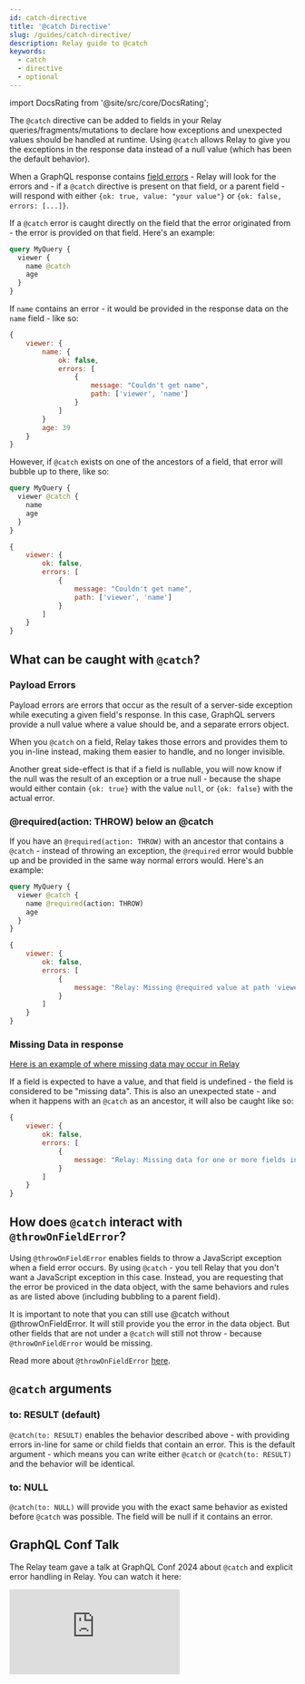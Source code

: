 ```yaml
---
id: catch-directive
title: '@catch Directive'
slug: /guides/catch-directive/
description: Relay guide to @catch
keywords:
  - catch
  - directive
  - optional
---
```


import DocsRating from '@site/src/core/DocsRating';

The `@catch` directive can be added to fields in your Relay
queries/fragments/mutations to declare how exceptions and unexpected values
should be handled at runtime. Using `@catch` allows Relay to give you the
exceptions in the response data instead of a null value (which has been the
default behavior).

When a GraphQL response contains
[field errors](https://spec.graphql.org/October2021/#sec-Errors.Field-errors) -
Relay will look for the errors and - if a `@catch` directive is present on that
field, or a parent field - will respond with either
`{ok: true, value: "your value"}` or `{ok: false, errors: [...]}`.

If a `@catch` error is caught directly on the field that the error originated
from - the error is provided on that field. Here's an example:

```graphql
query MyQuery {
  viewer {
    name @catch
    age
  }
}
```

If `name` contains an error - it would be provided in the response data on the
`name` field - like so:

```js
{
    viewer: {
        name: {
            ok: false,
            errors: [
                {
                    message: "Couldn't get name",
                    path: ['viewer', 'name']
                }
            ]
        }
        age: 39
    }
}
```

However, if `@catch` exists on one of the ancestors of a field, that error will
bubble up to there, like so:

```graphql
query MyQuery {
  viewer @catch {
    name
    age
  }
}
```

```js
{
    viewer: {
        ok: false,
        errors: [
            {
                message: "Couldn't get name",
                path: ['viewer', 'name']
            }
        ]
    }
}
```

## What can be caught with `@catch`?

### Payload Errors

Payload errors are errors that occur as the result of a server-side exception
while executing a given field's response. In this case, GraphQL servers provide
a null value where a value should be, and a separate errors object.

When you `@catch` on a field, Relay takes those errors and provides them to you
in-line instead, making them easier to handle, and no longer invisible.

Another great side-effect is that if a field is nullable, you will now know if
the null was the result of an exception or a true null - because the shape would
either contain `{ok: true}` with the value `null`, or `{ok: false}` with the
actual error.

### @required(action: THROW) below an @catch

If you have an `@required(action: THROW)` with an ancestor that contains a
`@catch` - instead of throwing an exception, the `@required` error would bubble
up and be provided in the same way normal errors would. Here's an example:

```graphql
query MyQuery {
  viewer @catch {
    name @required(action: THROW)
    age
  }
}
```

```js
{
    viewer: {
        ok: false,
        errors: [
            {
                message: "Relay: Missing @required value at path 'viewer.name' in 'MyQuery'.",
            }
        ]
    }
}
```

### Missing Data in response

[Here is an example of where missing data may occur in Relay](https://relay.dev/docs/next/debugging/why-null/#graph-relationship-change)

If a field is expected to have a value, and that field is undefined - the field
is considered to be "missing data". This is also an unexpected state - and when
it happens with an `@catch` as an ancestor, it will also be caught like so:

```js
{
    viewer: {
        ok: false,
        errors: [
            {
                message: "Relay: Missing data for one or more fields in MyQuery",
            }
        ]
    }
}
```

## How does `@catch` interact with `@throwOnFieldError`?

Using `@throwOnFieldError` enables fields to throw a JavaScript exception when a
field error occurs. By using `@catch` - you tell Relay that you don't want a
JavaScript exception in this case. Instead, you are requesting that the error be
proviced in the data object, with the same behaviors and rules as are listed
above (including bubbling to a parent field).

It is important to note that you can still use @catch without
@throwOnFieldError. It will still provide you the error in the data object. But
other fields that are not under a `@catch` will still not throw - because
`@throwOnFieldError` would be missing.

Read more about `@throwOnFieldError`
[here](https://relay.dev/docs/next/api-reference/graphql-and-directives/#throwonfielderror-experimental).

## `@catch` arguments

### to: RESULT (default)

`@catch(to: RESULT)` enables the behavior described above - with providing
errors in-line for same or child fields that contain an error. This is the
default argument - which means you can write either `@catch` or
`@catch(to: RESULT)` and the behavior will be identical.

### to: NULL

`@catch(to: NULL)` will provide you with the exact same behavior as existed
before `@catch` was possible. The field will be null if it contains an error.

## GraphQL Conf Talk

The Relay team gave a talk at GraphQL Conf 2024 about `@catch` and explicit error handling in Relay. You can watch it here:

<iframe src="https://www.youtube-nocookie.com/embed/_TSYKAtaK5A" width={640} height={360} allowFullScreen={true} frameBorder="0" />
